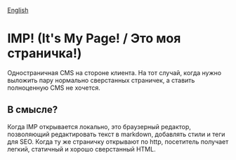 [English](README.md)
# IMP! (It's My Page! / Это моя страничка!)

Одностраничная CMS на стороне клиента. На тот случай, когда нужно выложить пару нормально сверстанных страничек, а ставить полноценную CMS не хочется. 

## В смысле?

Когда IMP открывается локально, это браузерный редактор, позволяющий редактировать текст в markdown, добавлять стили и теги для SEO. Когда ту же страничку открывают по http, посетитель получает легкий, статичный и хорошо сверстанный HTML.
